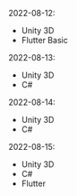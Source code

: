 
2022-08-12:

- Unity 3D
- Flutter Basic


2022-08-13:

- Unity 3D
- C#

2022-08-14:

- Unity 3D
- C#

2022-08-15:

- Unity 3D
- C#
- Flutter
